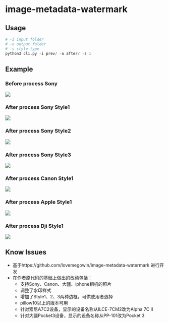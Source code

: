 # image-metadata-watermark


## Usage

```python
# -i input folder
# -o output folder
# -s style type
python3 cli.py -i prev/ -o after/ -s 1
```

## Example
### Before process Sony
![](./example/prev/DSC00307.JPG)

### After process Sony Style1
![](./example/after/DSC00307_1.JPG)

### After process Sony Style2
![](./example/after/DSC00307_2.JPG)

### After process Sony Style3
![](./example/after/DSC00307_3.JPG)

### After process Canon Style1
![](./example/after/IMG_1494.JPG)

### After process Apple Style1
![](./example/after/IMG_4759.JPG)

### After process Dji Style1
![](./example/after/dji_mimo_20240316_165244_20240316165243_1710600947481_photo.JPG)



## Know Issues
- 基于https://github.com/lovemegowin/image-metadata-watermark 进行开发
- 在作者原代码的基础上做出的改动包括：
	- 支持Sony、Canon、大疆、iphone相机的照片
	- 调整了水印样式
	- 增加了Style1、2、3两种边框，可供使用者选择
	- pillow10以上的版本可用
	- 针对索尼A7C2设备，显示的设备名称从ILCE-7CM2改为Alpha 7C II
	- 针对大疆Pocket3设备，显示的设备名称从PP-101改为Pocket 3

